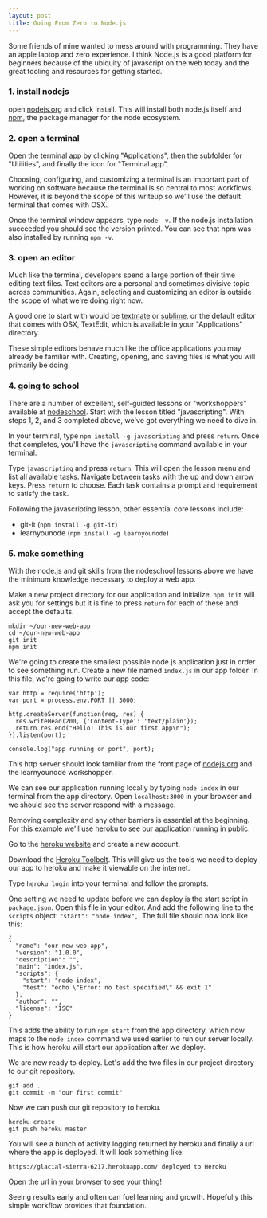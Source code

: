 ```yaml
---
layout: post
title: Going From Zero to Node.js
---
```


Some friends of mine wanted to mess around with programming. They have an apple laptop and zero experience. I think Node.js is a good platform for beginners because of the ubiquity of javascript on the web today and the great tooling and resources for getting started.

### 1. install nodejs

open [nodejs.org](http://nodejs.org/) and click install. This will install both node.js itself and [npm](http://npmjs.org/), the package manager for the node ecosystem.

### 2. open a terminal

Open the terminal app by clicking "Applications", then the subfolder for "Utilities", and finally the icon for "Terminal.app".

Choosing, configuring, and customizing a terminal is an important part of working on software because the terminal is so central to most workflows. However, it is beyond the scope of this writeup so we'll use the default terminal that comes with OSX.

Once the terminal window appears, type `node -v`. If the node.js installation succeeded you should see the version printed. You can see that npm was also installed by running `npm -v`.

### 3. open an editor

Much like the terminal, developers spend a large portion of their time editing text files. Text editors are a personal and sometimes divisive topic across communities. Again, selecting and customizing an editor is outside the scope of what we're doing right now.

A good one to start with would be [textmate](http://macromates.com/download) or [sublime](http://www.sublimetext.com/), or the default editor that comes with OSX, TextEdit, which is available in your "Applications" directory.

These simple editors behave much like the office applications you may already be familiar with. Creating, opening, and saving files is what you will primarily be doing.

### 4. going to school

There are a number of excellent, self-guided lessons or "workshoppers" available at [nodeschool](http://nodeschool.io/). Start with the lesson titled "javascripting". With steps 1, 2, and 3 completed above, we've got everything we need to dive in.

In your terminal, type `npm install -g javascripting` and press `return`. Once that completes, you'll have the `javascripting` command available in your terminal.

Type `javascripting` and press `return`. This will open the lesson menu and list all available tasks. Navigate between tasks with the up and down arrow keys. Press `return` to choose. Each task contains a prompt and requirement to satisfy the task.

Following the javascripting lesson, other essential core lessons include:

- git-it (`npm install -g git-it`)
- learnyounode (`npm install -g learnyounode`)


### 5. make something

With the node.js and git skills from the nodeschool lessons above we have the minimum knowledge necessary to deploy a web app.

Make a new project directory for our application and initialize. `npm init` will ask you for settings but it is fine to press `return` for each of these and accept the defaults.

```
mkdir ~/our-new-web-app
cd ~/our-new-web-app
git init
npm init
```

We're going to create the smallest possible node.js application just in order to see something run. Create a new file named `index.js` in our app folder. In this file, we're going to write our app code:

```
var http = require('http');
var port = process.env.PORT || 3000;

http.createServer(function(req, res) {
  res.writeHead(200, {'Content-Type': 'text/plain'});
  return res.end("Hello! This is our first app\n");
}).listen(port);

console.log("app running on port", port);
```

This http server should look familiar from the front page of [nodejs.org](http://nodejs.org) and the learnyounode workshopper.

We can see our application running locally by typing `node index` in our terminal from the app directory. Open `localhost:3000` in your browser and we should see the server respond with a message.

Removing complexity and any other barriers is essential at the beginning. For this example we'll use [heroku](http://heroku.com) to see our application running in public.

Go to the [heroku website](https://www.heroku.com/home) and create a new account.

Download the [Heroku Toolbelt](https://devcenter.heroku.com/articles/getting-started-with-nodejs#set-up). This will give us the tools we need to deploy our app to heroku and make it viewable on the internet.

Type `heroku login` into your terminal and follow the prompts.

One setting we need to update before we can deploy is the start script in `package.json`. Open this file in your editor. And add the following line to the `scripts` object: `"start": "node index",`. The full file should now look like this:

```
{
  "name": "our-new-web-app",
  "version": "1.0.0",
  "description": "",
  "main": "index.js",
  "scripts": {
    "start": "node index",
    "test": "echo \"Error: no test specified\" && exit 1"
  },
  "author": "",
  "license": "ISC"
}

```

This adds the ability to run `npm start` from the app directory, which now maps to the `node index` command we used earlier to run our server locally. This is how heroku will start our application after we deploy.

We are now ready to deploy. Let's add the two files in our project directory to our git repository.

```
git add .
git commit -m "our first commit"
```

Now we can push our git repository to heroku.

```
heroku create
git push heroku master
```

You will see a bunch of activity logging returned by heroku and finally a url where the app is deployed. It will look something like:

```
https://glacial-sierra-6217.herokuapp.com/ deployed to Heroku
```

Open the url in your browser to see your thing!

Seeing results early and often can fuel learning and growth. Hopefully this simple workflow provides that foundation.

